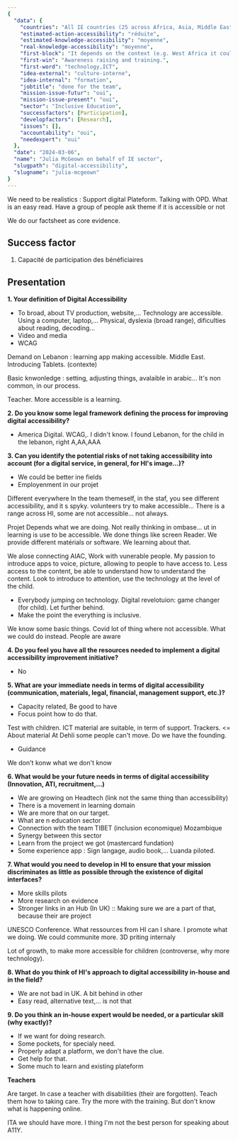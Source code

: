 ```yaml
---
{
  "data": {
    "countries": "All IE countries (25 across Africa, Asia, Middle East, and South America)",
    "estimated-action-accessibility": "réduite",
    "estimated-knowledge-accessibility": "moyenne",
    "real-knowledge-accessibility": "moyenne",
    "first-block": "It depends on the context (e.g. West Africa it could be infrastructure like electricity) but in other places it could be more linked to knowledge about what works and what exists, training, maintenance of devices",
    "first-win": "Awareness raising and training.",
    "first-word": "technology,ICT",
    "idea-external": "culture-interne",
    "idea-internal": "formation",
    "jobtitle": "done for the team",
    "mission-issue-futur": "oui",
    "mission-issue-present": "oui",
    "sector": "Inclusive Education",
    "successfactors": [Participation],
    "developfactors": [Research],
    "issues": [],
    "accountability": "oui",
    "needexpert": "oui"
  },
  "date": "2024-03-06",
  "name": "Julia McGeown on behalf of IE sector",
  "slugpath": "digital-accessibility",
  "slugname": "julia-mcgeown"
}
---
```


We need to be realistics : Support digital Plateform.
Talking with OPD. What is an easy read. Have a group of people ask theme if it is accessible or not 

We do our factsheet as core evidence.

## Success factor

1. Capacité de participation des bénéficiaires

## Presentation

**1. Your definition of Digital Accessibility**

 - To broad, about TV production, website,... Technology are accessible. Using a computer, laptop,... Physical, dyslexia (broad range), dificulties about reading, decoding...
 - Video and media
 - WCAG 

Demand on Lebanon : learning app making accessible. Middle East. Introducing Tablets.
(contexte)

Basic knwonledge : setting, adjusting things, avalaible in arabic... It's non common, in our process.

Teacher. More accessible is a learning.

**2. Do you know some legal framework defining the process for improving digital accessibility?**

 - America Digital. WCAG,. I didn't know. I found Lebanon, for the child in the lebanon, right A,AA,AAA

**3. Can you identify the potential risks of not taking accessibility into account (for a digital service, in general, for HI's image...)?**

 - We could be better ine fields
 - Employenment in our projet

Different everywhere
In the team themeself, in the staf, you see different accessibility, and it s spyky. volunteers try to make accessible... 
There is a range across HI, some are not accessible... not always.  

Projet
Depends what we are doing. Not really thinking in ombase... ut in learning is use to be accessible. We done things like screen Reader.
We provide different matérials or software. We learning about that.

We alose connecting AIAC, Work with vunerable people. My passion to introduce apps to voice, picture, allowing to people to have access to.
Less access to the content, be able to understand how to understand the content. 
Look to introduce to attention, use the technology at the level of the child.

 - Everybody jumping on technology. Digital revelotuion: game changer (for child). Let further behind. 
 - Make the point the everything is inclusive.

We know some basic things. 
Covid lot of thing where not accessible. What we could do instead. People are aware

**4. Do you feel you have all the resources needed to implement a digital accessibility improvement initiative?**

 - No

**5. What are your immediate needs in terms of digital accessibility (communication, materials, legal, financial, management support, etc.)?**

 - Capacity related, Be good to have  
 - Focus point how to do that.

Test with children. ICT material are suitable, in term of support. Trackers. <= About material
At Dehli some people can't move. Do we have the founding. 
  - Guidance

We don't konw what we don't know

**6. What would be your future needs in terms of digital accessibility (Innovation, ATI, recruitment,...)**

 - We are growing on Headtech (link not the same thing than accessibility)
 - There is a movement in learning domain
 - We are more that on our target. 
 - What are n education sector
 - Connection with the team TIBET (inclusion economique) Mozambique
 - Synergy between this sector
 - Learn from the project we got (mastercard fundation)
 - Some experience app : Sign langage, audio book,... Luanda piloted.

**7. What would you need to develop in HI to ensure that your mission discriminates as little as possible through the existence of digital interfaces?**
 
 - More skills pilots
 - More research on evidence 
 - Stronger links in an Hub (In UK) :: Making sure we are a part of that, because their are project 

UNESCO Conference. What ressources from HI can I share. I promote what we doing. We could communite more. 
3D priting internaly

Lot of growth, to make more accessible for children (controverse, why more technology).

**8. What do you think of HI's approach to digital accessibility in-house and in the field?**

 - We are not bad in UK. A bit behind in other 
 - Easy read, alternative text,... is not that

**9. Do you think an in-house expert would be needed, or a particular skill (why exactly)?**

 - If we want for doing research. 
 - Some pockets, for specialy need.
 - Properly adapt a platform, we don't have the clue.
 - Get help for that.
 - Some much to learn and existing plateform

**Teachers**

Are target. In case a teacher with disabilities (their are forgotten).
Teach them how to taking care. Try the more with the training.
But don't know what is happening online.

ITA we should have more. I thing I'm not the best person for speaking about A11Y.

